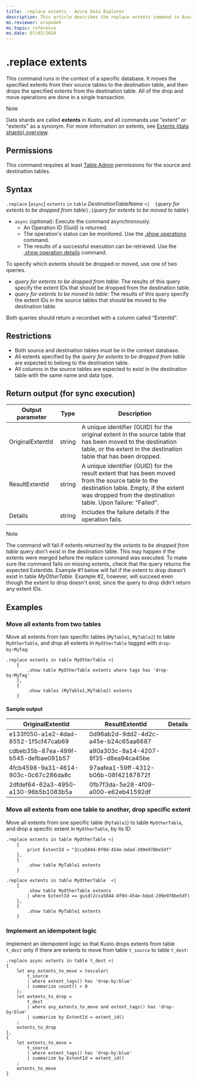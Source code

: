 ```yaml
---
title: .replace extents - Azure Data Explorer
description: This article describes the replace extents command in Azure Data Explorer.
ms.reviewer: orspodek
ms.topic: reference
ms.date: 07/02/2020
---
```

# .replace extents

This command runs in the context of a specific database.
It moves the specified extents from their source tables to the destination table,
and then drops the specified extents from the destination table.
All of the drop and move operations are done in a single transaction.

> [!NOTE]
> Data shards are called **extents** in Kusto, and all commands use "extent" or "extents" as a synonym.
> For more information on extents, see [Extents (data shards) overview](extents-overview.md).

## Permissions

This command requires at least [Table Admin](../management/access-control/role-based-access-control.md) permissions for the source and destination tables.

## Syntax

`.replace` [`async`] `extents` `in` `table` *DestinationTableName* `<| 
{`*query for extents to be dropped from table*`},{`*query for extents to be moved to table*`}`

* `async` (optional): Execute the command asynchronously.
    * An Operation ID (Guid) is returned.
    * The operation's status can be monitored. Use the [.show operations](operations.md#show-operations) command.
    * The results of a successful execution can be retrieved. Use the [.show operation details](operations.md#show-operation-details) command.

To specify which extents should be dropped or moved, use one of two queries.
* *query for extents to be dropped from table*: The results of this query specify the extent IDs that should be dropped from the destination table.
* *query for extents to be moved to table*: The results of this query specify the extent IDs in the source tables that should be moved to the destination table.

Both queries should return a recordset with a column called "ExtentId".

## Restrictions

* Both source and destination tables must be in the context database.
* All extents specified by the *query for extents to be dropped from table* are expected to belong to the destination table.
* All columns in the source tables are expected to exist in the destination table with the same name and data type.

## Return output (for sync execution)

Output parameter |Type |Description
---|---|---
OriginalExtentId |string |A unique identifier (GUID) for the original extent in the source table that has been moved to the destination table, or the extent in the destination table that has been dropped.
ResultExtentId |string |A unique identifier (GUID) for the result extent that has been moved from the source table to the destination table. Empty, if the extent was dropped from the destination table. Upon failure: "Failed".
Details |string |Includes the failure details if the operation fails.

> [!NOTE]
> The command will fail if extents returned by the *extents to be dropped from table* query don't exist in the destination table. This may happen if the extents were merged before the replace command was executed.
> To make sure the command fails on missing extents, check that the query returns the expected ExtentIds. Example #1 below will fail if the extent to drop doesn't exist in table *MyOtherTable*. Example #2, however, will succeed even though the extent to drop doesn't exist, since the query to drop didn't return any extent IDs.

## Examples

### Move all extents from two tables 

Move all extents from two specific tables (`MyTable1`, `MyTable2`) to table `MyOtherTable`, and drop all extents in `MyOtherTable` tagged with `drop-by:MyTag`:

```kusto
.replace extents in table MyOtherTable <|
    {
        .show table MyOtherTable extents where tags has 'drop-by:MyTag'
    },
    {
        .show tables (MyTable1,MyTable2) extents
    }
```

#### Sample output

|OriginalExtentId |ResultExtentId |Details
|---|---|---
|e133f050-a1e2-4dad-8552-1f5cf47cab69 |0d96ab2d-9dd2-4d2c-a45e-b24c65aa6687| 
|cdbeb35b-87ea-499f-b545-defbae091b57 |a90a303c-8a14-4207-8f35-d8ea94ca45be| 
|4fcb4598-9a31-4614-903c-0c67c286da8c |97aafea1-59ff-4312-b06b-08f42187872f| 
|2dfdef64-62a3-4950-a130-96b5b1083b5a |0fb7f3da-5e28-4f09-a000-e62eb41592df| 

### Move all extents from one table to another, drop specific extent

Move all extents from one specific table (`MyTable1`) to table `MyOtherTable`, and drop a specific extent in `MyOtherTable`, by its ID:

```kusto
.replace extents in table MyOtherTable <|
    {
        print ExtentId = "2cca5844-8f0d-454e-bdad-299e978be5df"
    },
    {
        .show table MyTable1 extents 
    }
```

```kusto
.replace extents in table MyOtherTable  <|
    {
        .show table MyOtherTable extents
        | where ExtentId == guid(2cca5844-8f0d-454e-bdad-299e978be5df) 
    },
    {
        .show table MyTable1 extents 
    }
```

### Implement an idempotent logic

Implement an idempotent logic so that Kusto drops extents from table `t_dest` only if there are extents to move from table `t_source` to table `t_dest`:

```kusto
.replace async extents in table t_dest <|
{
    let any_extents_to_move = toscalar( 
        t_source
        | where extent_tags() has 'drop-by:blue'
        | summarize count() > 0
    );
    let extents_to_drop =
        t_dest
        | where any_extents_to_move and extent_tags() has 'drop-by:blue'
        | summarize by ExtentId = extent_id()
    ;
    extents_to_drop
},
{
    let extents_to_move = 
        t_source
        | where extent_tags() has 'drop-by:blue'
        | summarize by ExtentId = extent_id()
    ;
    extents_to_move
}
```
